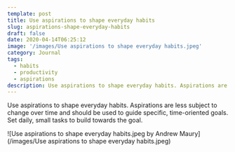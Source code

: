 ```yaml
---
template: post
title: Use aspirations to shape everyday habits
slug: aspirations-shape-everyday-habits
draft: false
date: 2020-04-14T06:25:12
image: '/images/Use aspirations to shape everyday habits.jpeg'
category: Journal
tags:
  - habits
  - productivity
  - aspirations
description: Use aspirations to shape everyday habits. Aspirations are less subject to change over time and should be used to guide specific, time-oriented goals. Set daily, small tasks to build towards the goal.
---
```

Use aspirations to shape everyday habits. Aspirations are less subject to change over time and should be used to guide specific, time-oriented goals. Set daily, small tasks to build towards the goal.

![Use aspirations to shape everyday habits.jpeg by Andrew Maury](/images/Use aspirations to shape everyday habits.jpeg)
